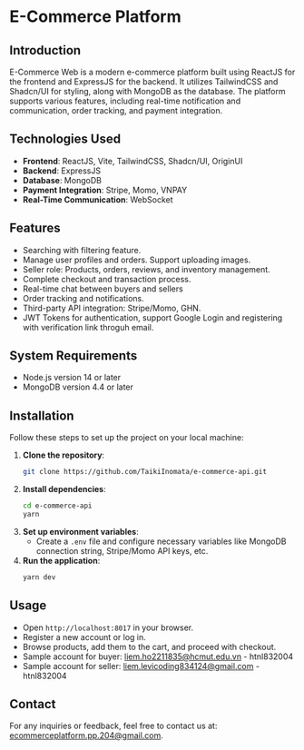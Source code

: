 # E-Commerce Platform

## Introduction
E-Commerce Web is a modern e-commerce platform built using ReactJS for the frontend and ExpressJS for the backend. It utilizes TailwindCSS and Shadcn/UI for styling, along with MongoDB as the database. The platform supports various features, including real-time notification and communication, order tracking, and payment integration.

## Technologies Used
- **Frontend**: ReactJS, Vite, TailwindCSS, Shadcn/UI, OriginUI
- **Backend**: ExpressJS
- **Database**: MongoDB
- **Payment Integration**: Stripe, Momo, VNPAY
- **Real-Time Communication**: WebSocket

## Features
- Searching with filtering feature.
- Manage user profiles and orders. Support uploading images.
- Seller role: Products, orders, reviews, and inventory management.
- Complete checkout and transaction process.
- Real-time chat between buyers and sellers
- Order tracking and notifications.
- Third-party API integration: Stripe/Momo, GHN.
- JWT Tokens for authentication, support Google Login and registering with verification link throguh email.

## System Requirements
- Node.js version 14 or later
- MongoDB version 4.4 or later

## Installation
Follow these steps to set up the project on your local machine:

1. **Clone the repository**:
   ```bash
   git clone https://github.com/TaikiInomata/e-commerce-api.git
   ```
2. **Install dependencies**:
   ```bash
   cd e-commerce-api
   yarn
   ```
3. **Set up environment variables**:
   - Create a `.env` file and configure necessary variables like MongoDB connection string, Stripe/Momo API keys, etc.
4. **Run the application**:
   ```bash
   yarn dev
   ```

## Usage
- Open `http://localhost:8017` in your browser.
- Register a new account or log in.
- Browse products, add them to the cart, and proceed with checkout.
- Sample account for buyer: liem.ho2211835@hcmut.edu.vn - htnl832004
- Sample account for seller: liem.levicoding834124@gmail.com - htnl832004
  
## Contact
For any inquiries or feedback, feel free to contact us at: ecommerceplatform.pp.204@gmail.com.

